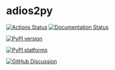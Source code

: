 # adios2py

[![Actions Status][actions-badge]][actions-link]
[![Documentation Status][rtd-badge]][rtd-link]

[![PyPI version][pypi-version]][pypi-link]

<!-- [![Conda-Forge][conda-badge]][conda-link] -->

[![PyPI platforms][pypi-platforms]][pypi-link]

[![GitHub Discussion][github-discussions-badge]][github-discussions-link]

<!-- SPHINX-START -->

<!-- prettier-ignore-start -->
[actions-badge]:            https://github.com/unh-hpc/adios2py/workflows/CI/badge.svg
[actions-link]:             https://github.com/unh-hpc/adios2py/actions
<!-- [conda-badge]:              https://img.shields.io/conda/vn/conda-forge/adios2py
[conda-link]:               https://github.com/conda-forge/adios2py-feedstock -->
[github-discussions-badge]: https://img.shields.io/static/v1?label=Discussions&message=Ask&color=blue&logo=github
[github-discussions-link]:  https://github.com/unh-hpc/adios2py/discussions
[pypi-link]:                https://pypi.org/project/adios2py/
[pypi-platforms]:           https://img.shields.io/pypi/pyversions/adios2py
[pypi-version]:             https://img.shields.io/pypi/v/adios2py
[rtd-badge]:                https://readthedocs.org/projects/adios2py/badge/?version=latest
[rtd-link]:                 https://adios2py.readthedocs.io/en/latest/?badge=latest

<!-- prettier-ignore-end -->
